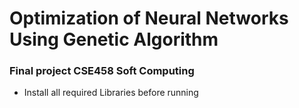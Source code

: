 # Optimization of Neural Networks Using Genetic Algorithm

### Final project CSE458 Soft Computing

-   Install all required Libraries before running

